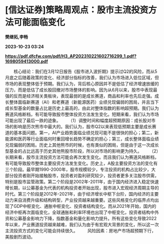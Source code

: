 # [信达证券]策略周观点：股市主流投资方法可能面临变化
**樊继拓,李畅**

**2023-10-23 03:24**

**https://pdf.dfcfw.com/pdf/H3_AP202310221602716299_1.pdf?1698059413000.pdf**

　　核心结论：我们在3月12日报告《股市进入波折期》提示过Q2的风险，而从5月底之后随着政策的变化、经济部分指标的改善，我们认为市场进入低位区域，但市场的表现整体低于预期。我们认为，背后核心原因并不是低估了经济增速放缓的压力，而是低估了成长股回撤对市场整体的影响。因为从6月以来，股市中表现最强的反而是经济相关类板块，表现最弱的是成长赛道，商品和利率也先后走强。成长整体面临新赛道（AI）和老赛道（新能源医药）业绩兑现偏弱的困局，并且当下成长型基金的数量占比是历史上最高的，由此对整体指数的影响超预期。我们认为赛道风格断档，有可能导致股市整体投资方法发生变化。短期来看，我们认为市场可能出现了最后一跌的迹象。 　　（1）调整时间和幅度超预期原因：成长股对市场的影响是历次熊市中最大的。我们认为，股市Q2以来表现低预期主要是成长赛道的基本面问题。第一，AI产业趋势面临业绩兑现可能不是很快的担心；第二，新能源和医药等行业面临何时重回增长趋势不确定的担心；第三，成长整体面临业绩兑现偏弱的困局。历史上其他熊市的时候，也有类似的困局，但是由于这一次成长型基金的占比远高于历史其他熊股市阶段，所以对市场的影响更为持久。 　　（2）长期来看，股市主流投资方法可能会再次发生变化。而且我们认为赛道风格断档，有可能导致股市整体主要投资方法发生变化。历史上，A股主要投资方法的变化有三个阶段。最早期1990-2000年，股市规模较少，专注投资的机构占比较少，大部分投资者刚开始接触股市，投资者对盈利研究较少，投资者更多关注股市供需，特别是股市监管政策。第二个阶段是2002年-2011年，由于国内经济进入稳定快速增长期，以公募基金为代表的机构投资者开始出现，股市进入宏观经济周期主导的时代。第三个阶段是2012年-2021年，由于经济增长中枢下台阶，国内经济的主要动力来自消费升级和结构转型，产业投资越来越重要。这些风格变化的临界点均出现了GDP中枢变化、通胀中枢变化、投资者结构变化。而从2021年开始，国内的经济中枢再次面临变化，全球通胀和利率环境也出现了中枢变化，投资者结构中外资和公募基金影响力下降，指数基金和量化影响力提升。所有这些变化导致2022年以来，产业赛道投资越来越难，我们认为由于有宏观大背景的变化，所以这一次主流投资方式的变化可能会持续很久。 　　风险因素：房地产市场超预期下行，美股剧烈波动。